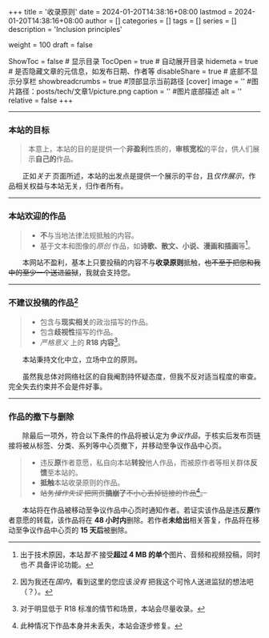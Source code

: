 +++
title = '收录原则'
date = 2024-01-20T14:38:16+08:00
lastmod = 2024-01-20T14:38:16+08:00
author = []
categories = []
tags = []
series = []
description = 'Inclusion principles'

weight = 100
draft = false

ShowToc = false  # 显示目录
TocOpen = true # 自动展开目录
hidemeta = true # 是否隐藏文章的元信息，如发布日期、作者等
disableShare = true # 底部不显示分享栏
showbreadcrumbs = true #顶部显示当前路径
[cover]
    image = '' #图片路径：posts/tech/文章1/picture.png
    caption = '' #图片底部描述
    alt = ''
    relative = false
+++

----
### 本站的目标

> 本意上，本站的目的是提供一个**非盈利**性质的，**审核宽松**的平台，供人们展示**自己的**作品。 

&emsp;&emsp;正如*关于* 页面所述，本站的出发点是提供一个展示的平台，且*仅作展示*，作品相关权益与本站无关，归作者所有。

----
### 本站欢迎的作品

> * **不**与当地法律法规抵触的内容。  
> * 基于文本和图像的*原创* 作品，如**诗歌、散文、小说、漫画和插画**等[^1]。

&emsp;&emsp;本网站不盈利，基本上只要投稿的内容不与**收录原则**抵触，~~也不至于把您和我中的至少一个送进监狱~~，我就会支持您。  

[^1]: 出于技术原因，本站*暂不* 接受**超过 4 MB 的单个**图片、音频和视频投稿，同时也*不* 具备评论功能。

----
### 不建议投稿的作品[^2]

> * 包含与**现实相关**的政治描写的作品。
> * 包含**歧视性**描写的作品。
> * *严格意义* 上的 **R18 内容**[^3]。

[^2]: 因为我还在*国内*，看到这里的您应该*没有* 把我这个可怜人送进监狱的想法吧（？）。
[^3]: 对于明显低于 R18 标准的情节和场景，本站会尽量收录。

&emsp;&emsp;本站秉持文化中立，立场中立的原则。

&emsp;&emsp;虽然我总体对网络社区的自我阉割持怀疑态度，但我不反对适当程度的审查。完全失去约束并不会是件好事。  

----
### 作品的撤下与删除

&emsp;&emsp;除最后一项外，符合以下条件的作品将被认定为*争议作品*，于核实后发布页链接将被从标签、分类、系列等中心页撤下，并移动至争议作品中心页。

> * 违反**原**作者意愿，私自向本站**转投**他人作品，而被原作者等相关群体**反馈**至本站的。
> * **抵触**本站收录原则的作品。  
> * ~~站务*操作失误* 把网页**搞崩了**不小心丢掉链接的作品[^4]。~~

&emsp;&emsp;本站将在作品被移动至争议作品中心页时通知作者。若证实该作品是违反**原**作者意愿的转载，该作品将在 **48 小时内**删除。若作者**未给出**相关答复，作品将在移动至争议作品中心页的 **15 天后**被删除。

[^4]: 此种情况下作品本身并未丢失，本站会逐步修复。